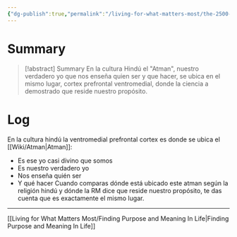 ```yaml
---
{"dg-publish":true,"permalink":"/living-for-what-matters-most/the-2500-years-old-mri/","hide":true}
---
```


# Summary
>[!abstract] Summary
> En la cultura Hindú el "Atman", nuestro verdadero yo que nos enseña quien ser y que hacer, se ubica en el mismo lugar, cortex prefrontal ventromedial, donde la ciencia a demostrado que reside nuestro propósito.

# Log
En la cultura hindú  la ventromedial prefrontal cortex es donde se ubica el [[Wiki/Atman\|Atman]]:
- Es ese yo casi divino que somos
- Es nuestro verdadero yo
- Nos enseña quién ser 
- Y qué hacer
Cuando comparas dónde está ubicado este atman según la religión hindú y dónde la RM dice que reside nuestro propósito, te das cuenta que es exactamente el mismo lugar.
---
[[Living for What Matters Most/Finding Purpose and Meaning In Life\|Finding Purpose and Meaning In Life]]